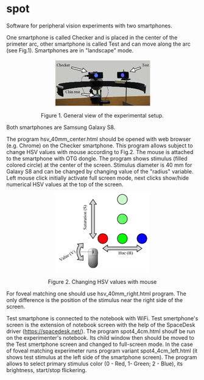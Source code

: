 # spot
Software for peripheral vision experiments with two smartphones.

One smartphone is called Checker and is placed in the center of the primeter arc,
other smartphone is called Test and can move along the arc (see Fig.1). Smartphones are in "landscape" mode.

<p align="center">
<img src="https://github.com/abelokopytov/spot/raw/master/figs/fig_1.png" width=50%>
</p>
<p align="center">
Figure 1. General view of the experimental setup.
</p>


Both smartphones are Samsung Galaxy S8.

The program hsv_40mm_center.html should be opened with web browser (e.g. Chrome) on the Checker smartphone.
This program allows subject to change HSV values with mouse according to Fig.2.
The mouse is attached to the smartphone with OTG dongle.
The program shows stimulus (filled colored circle) at the center of the screen.
Stimulus diameter is 40 mm for Galaxy S8 and can be changed by changing value of the "radius" variable.
Left mouse click initially activate full screen mode, next clicks show/hide numerical HSV values at the top of the screen. 

<p align="center">
<img src="https://github.com/abelokopytov/spot/raw/master/figs/fig_2.png" width=50%>
</p>
<p align="center">
Figure 2. Changing HSV values with mouse
</p>

For foveal matching one should use hsv_40mm_right.html program.
The only difference is the position of the stimulus near the right side of the screen.

Test smartphone is connected to the notebook with WiFi.
Test smertphone's screen is the extension of notebook screen with the help of the SpaceDesk driver (https://spacedesk.net/).
The program spot4_4cm.html shoulf be run on the experimenter's notebook.
Its child window then should be moved to the Test smertphone screen and changed to full-screen mode.
In the case of foveal matching experimeter runs program variant spot4_4cm_left.html (it shows test stimulus at the left side of the smartphone screen).
The program allows to select primary stimulus color (0 - Red, 1- Green; 2 - Blue), its brightness, start/stop flickering.
